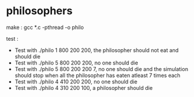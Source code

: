# philosophers
make : gcc *.c -pthread -o philo

test : 
  - Test with ./philo 1 800 200 200, the philosopher should not eat and should die
  - Test with ./philo 5 800 200 200, no one should die
  - Test with ./philo 5 800 200 200 7, no one should die and the simulation should 
  stop when all the philosopher has eaten atleast 7 times each
  - Test with ./philo 4 410 200 200, no one should die
  - Test with ./philo 4 310 200 100, a philosopher should die
